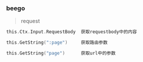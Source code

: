 
### beego

> request

```go
this.Ctx.Input.RequestBody  获取requestbody中的内容

this.GetString(":page")     获取路由参数

this.GetString("page")      获取url中的参数
```
